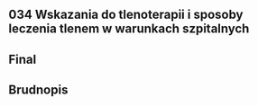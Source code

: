 ## 034 Wskazania do tlenoterapii i sposoby leczenia tlenem w warunkach szpitalnych

## Final

## Brudnopis


